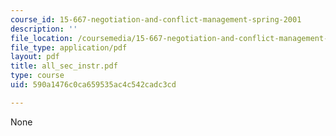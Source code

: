 ```yaml
---
course_id: 15-667-negotiation-and-conflict-management-spring-2001
description: ''
file_location: /coursemedia/15-667-negotiation-and-conflict-management-spring-2001/590a1476c0ca659535ac4c542cadc3cd_all_sec_instr.pdf
file_type: application/pdf
layout: pdf
title: all_sec_instr.pdf
type: course
uid: 590a1476c0ca659535ac4c542cadc3cd

---
```

None